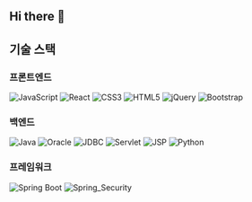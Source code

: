 ## Hi there 👋

<!--
**704hj/704hj** is a ✨ _special_ ✨ repository because its `README.md` (this file) appears on your GitHub profile.

Here are some ideas to get you started:

- 🔭 I’m currently working on ...
- 🌱 I’m currently learning ...
- 👯 I’m looking to collaborate on ...
- 🤔 I’m looking for help with ...
- 💬 Ask me about ...
- 📫 How to reach me: ...
- 😄 Pronouns: ...
- ⚡ Fun fact: ...
-->

## 기술 스택

### 프론트엔드
![JavaScript](https://img.shields.io/badge/JavaScript-F7DF1E?style=for-the-badge&logo=JavaScript&logoColor=white)
![React](https://img.shields.io/badge/react-black?style=for-the-badge&logo=react&logoColor=93D8F7)
![CSS3](https://img.shields.io/badge/CSS-239120?&style=for-the-badge&logo=css3&logoColor=white)
![HTML5](https://img.shields.io/badge/HTML5-E34F26?style=for-the-badge&logo=html5&logoColor=white)
![jQuery](https://img.shields.io/badge/jQuery-0769AD?style=for-the-badge&logo=jquery&logoColor=white)
![Bootstrap](https://img.shields.io/badge/Bootstrap-563D7C?style=for-the-badge&logo=bootstrap&logoColor=white)

### 백엔드
![Java](https://img.shields.io/badge/Java-ED8B00?style=for-the-badge&logo=openjdk&logoColor=white)
![Oracle](https://img.shields.io/badge/Oracle-F80000?style=for-the-badge&logo=oracle&logoColor=black)
![JDBC](https://img.shields.io/badge/JDBC-4479A1?style=for-the-badge&logo=oracle&logoColor=white)
![Servlet](https://img.shields.io/badge/Servlet-007396?style=for-the-badge&logo=java&logoColor=white)
![JSP](https://img.shields.io/badge/JSP-323330?style=for-the-badge&logo=eclipse&logoColor=white)
![Python](https://img.shields.io/badge/Python-3776AB?style=for-the-badge&logo=python&logoColor=white)

### 프레임워크
![Spring Boot](https://img.shields.io/badge/Spring_Boot-6DB33F?style=for-the-badge&logo=Spring-Boot&logoColor=white)
![Spring_Security](https://img.shields.io/badge/Spring_Security-6DB33F?style=for-the-badge&logo=Spring-Security&logoColor=white)

